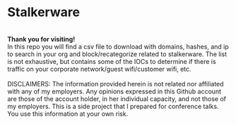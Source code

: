 # Stalkerware
<br>
<b>Thank you for visiting! </b>
</br>
In this repo you will find a csv file to download with domains, hashes, and ip to search in your org and block/recategorize related to stalkerware. The list is not exhaustive, but contains some of the IOCs to determine if there is traffic on your corporate network/guest wifi/customer wifi, etc.
<br>
</br>
DISCLAIMERS:
The information provided herein is not related nor affiliated with any of my employers. Any opinions expressed in this Github account are those of the account holder, in her individual capacity, and not those of my employers. This is a side project that I prepared for conference talks. You use this information at your own risk.
